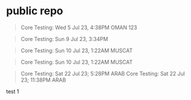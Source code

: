 # public repo
> Core Testing: Wed 5 Jul 23, 4:38PM OMAN
123

> Core Testing: Sun 9 Jul 23, 3:34PM 

> Core Testing: Sun 10 Jul 23, 1:22AM MUSCAT

> Core Testing: Sun 10 Jul 23, 1:22AM MUSCAT

> Core Testing: Sat 22 Jul 23; 5:28PM ARAB
> Core Testing: Sat 22 Jul 23; 11:38PM ARAB

test 1
